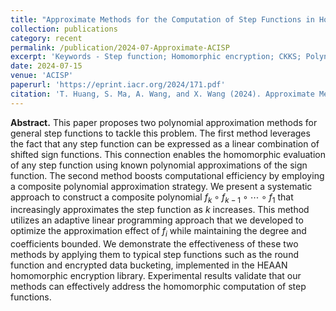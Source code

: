 ```yaml
---
title: "Approximate Methods for the Computation of Step Functions in Homomorphic Encryption"
collection: publications
category: recent
permalink: /publication/2024-07-Approximate-ACISP
excerpt: 'Keywords - Step function; Homomorphic encryption; CKKS; Polynomial approximation; Round function; Encrypted data bucketing'
date: 2024-07-15
venue: 'ACISP'
paperurl: 'https://eprint.iacr.org/2024/171.pdf'
citation: 'T. Huang, S. Ma, A. Wang, and X. Wang (2024). Approximate Methods for the Computation of Step Functions in Homomorphic Encryption. In: Zhu, T., Li, Y. (eds) Information Security and Privacy. ACISP 2024. Lecture Notes in Computer Science, vol 14895. Springer, Singapore. https://doi.org/10.1007/978-981-97-5025-2_12'
---
```

**Abstract.** This paper proposes two polynomial approximation methods for general step functions to tackle this problem. 
The first method leverages the fact that any step function can be expressed as a linear combination of shifted sign functions. 
This connection enables the homomorphic evaluation of any step function using known polynomial approximations of the sign function.
The second method boosts computational efficiency by employing a composite polynomial approximation strategy.
We present a systematic approach to construct a composite polynomial $f_k \circ f_{k-1} \circ \cdots \circ f_1$ that increasingly approximates the step function as $k$ increases. 
This method utilizes an adaptive linear programming approach that we developed to optimize the approximation effect of $f_i$ while maintaining the degree and coefficients bounded.
We demonstrate the effectiveness of these two methods by applying them to typical step functions such as the round function and encrypted data bucketing, implemented in the HEAAN homomorphic encryption library. 
Experimental results validate that our methods can effectively address the homomorphic computation of step functions.